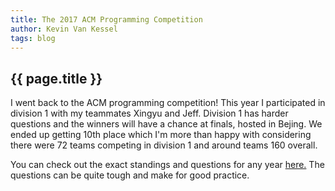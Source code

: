 ```yaml
---
title: The 2017 ACM Programming Competition
author: Kevin Van Kessel
tags: blog
---
```


{{ page.title }}
----------------

I went back to the ACM programming competition! This year I participated in division 1 with my teammates Xingyu and Jeff. Division 1 has harder questions and the winners will have a chance at finals, hosted in Bejing. We ended up getting 10th place which I'm more than happy with considering there were 72 teams competing in division 1 and around teams 160 overall.

You can check out the exact standings and questions for any year [here.](http://www.acmicpc-pacnw.org/results.htm) The questions can be quite tough and make for good practice.
